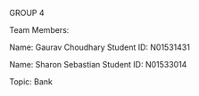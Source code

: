 GROUP 4

Team Members:

Name: Gaurav Choudhary
Student ID: N01531431

Name: Sharon Sebastian
Student ID: N01533014

Topic: Bank